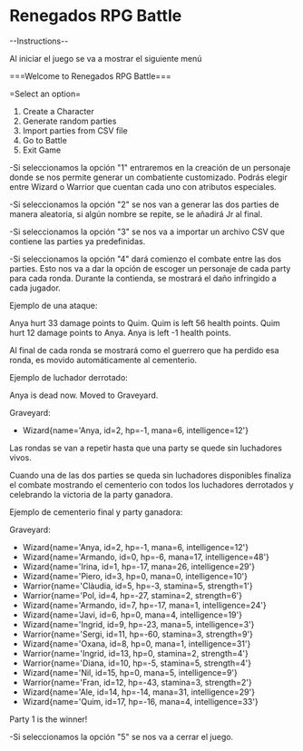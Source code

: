 # Renegados RPG Battle

--Instructions--

Al iniciar el juego se va a mostrar el siguiente menú

===Welcome to Renegados RPG Battle===

=Select an option=
1. Create a Character
2. Generate random parties
3. Import parties from CSV file
4. Go to Battle
5. Exit Game


-Si seleccionamos la opción "1" entraremos en la creación de un personaje donde se
nos permite generar un combatiente customizado. Podrás elegir entre Wizard o Warrior
que cuentan cada uno con atributos especiales.

-Si seleccionamos la opción "2" se nos van a generar las dos parties 
de manera aleatoria, si algún nombre se repite, se le añadirá Jr al final.

-Si seleccionamos la opción "3" se nos va a importar un archivo CSV que
contiene las parties ya predefinidas.

-Si seleccionamos la opción "4" dará comienzo el combate entre las dos parties.
Esto nos va a dar la opción de escoger un personaje de cada party para cada ronda.
Durante la contienda, se mostrará el daño infringido a cada jugador.

Ejemplo de una ataque:

Anya hurt 33 damage points to Quim.
Quim is left 56 health points.
Quim hurt 12 damage points to Anya.
Anya is left -1 health points.

Al final de cada ronda se mostrará como el guerrero que ha perdido esa ronda,
es movido automáticamente al cementerio.


Ejemplo de luchador derrotado:

Anya is dead now. Moved to Graveyard.

Graveyard:
* Wizard{name='Anya, id=2, hp=-1, mana=6, intelligence=12'}


Las rondas se van a repetir hasta que una party se quede sin luchadores vivos.

Cuando una de las dos parties se queda sin luchadores disponibles finaliza el combate
mostrando el cementerio con todos los luchadores derrotados y celebrando la victoria
de la party ganadora.

Ejemplo de cementerio final y party ganadora:

Graveyard:
* Wizard{name='Anya, id=2, hp=-1, mana=6, intelligence=12'}
* Wizard{name='Armando, id=0, hp=-6, mana=17, intelligence=48'}
* Wizard{name='Irina, id=1, hp=-17, mana=26, intelligence=29'}
* Wizard{name='Piero, id=3, hp=0, mana=0, intelligence=10'}
* Warrior{name='Clàudia, id=5, hp=-3, stamina=5, strength=1'}
* Warrior{name='Pol, id=4, hp=-27, stamina=2, strength=6'}
* Wizard{name='Armando, id=7, hp=-17, mana=1, intelligence=24'}
* Wizard{name='Javi, id=6, hp=0, mana=4, intelligence=19'}
* Wizard{name='Ingrid, id=9, hp=-23, mana=5, intelligence=3'}
* Warrior{name='Sergi, id=11, hp=-60, stamina=3, strength=9'}
* Wizard{name='Oxana, id=8, hp=0, mana=1, intelligence=31'}
* Warrior{name='Ingrid, id=13, hp=0, stamina=2, strength=4'}
* Warrior{name='Diana, id=10, hp=-5, stamina=5, strength=4'}
* Wizard{name='Nil, id=15, hp=0, mana=5, intelligence=9'}
* Warrior{name='Fran, id=12, hp=-43, stamina=3, strength=2'}
* Wizard{name='Ale, id=14, hp=-14, mana=31, intelligence=29'}
* Wizard{name='Quim, id=17, hp=-16, mana=4, intelligence=33'}

Party 1 is the winner!

-Si seleccionamos la opción "5" se nos va a cerrar el juego.